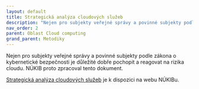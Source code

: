 ```yaml
---
layout: default
title: Strategická analýza cloudových služeb
description: "Nejen pro subjekty veřejné správy a povinné subjekty podle zákona o kybernetické bezpečnosti je důležité dobře pochopit a reagovat na rizika cloudu. NÚKIB proto zpracoval tento dokument. "
nav_order: 2
parent: Oblast Cloud computing
grand_parent: Metodiky
---
```




Nejen pro subjekty veřejné správy a povinné subjekty podle zákona o kybernetické bezpečnosti je důležité dobře pochopit a reagovat na rizika cloudu. NÚKIB proto zpracoval tento dokument. 

[Strategická analýza cloudových služeb](https://nukib.cz/cs/infoservis/aktuality/1915-strategicka-analyza-cloudovych-sluzeb/) je k dispozici na webu NÚKIBu.